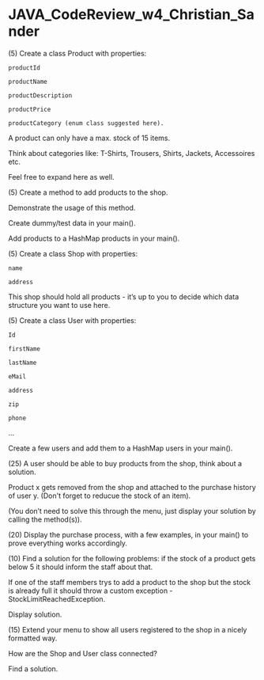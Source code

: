 # JAVA_CodeReview_w4_Christian_Sander

(5) Create a class Product with properties:

    productId

    productName

    productDescription

    productPrice

    productCategory (enum class suggested here).

A product can only have a max. stock of 15 items.

Think about categories like: T-Shirts, Trousers, Shirts, Jackets, Accessoires etc.

Feel free to expand here as well.

(5) Create  a method to add products to the shop.

Demonstrate the usage of this method.

Create dummy/test data in your main().

Add products to a HashMap products in your main().

(5) Create a class Shop with properties:

    name

    address

This shop should hold all products - it’s up to you to decide which data structure you want to use here.

(5) Create a class User with properties:

    Id

    firstName

    lastName

    eMail

    address

    zip

    phone

…

Create a few users and add them to a HashMap users in your main().

(25) A user should be able to buy products from the shop, think about a solution.

Product x gets removed from the shop and attached to the purchase history of user y. (Don't forget to reducue the stock of an item).

(You don’t need to solve this through the menu, just display your solution by calling the method(s)).

(20) Display the purchase process, with a few examples, in your main() to prove everything works accordingly.

(10) Find a solution for the following problems: if the stock of a product gets below 5 it should inform the staff about that.

If one of the staff members trys to add a product to the shop but the stock is already full it should throw a custom exception - StockLimitReachedException.

Display solution.

(15) Extend your menu to show all users registered to the shop in a nicely formatted way.

How are the Shop and User class connected?

Find a solution.

 
